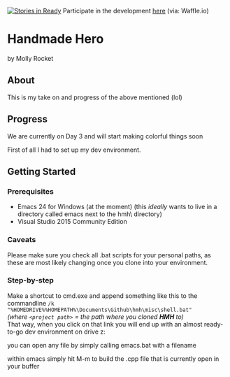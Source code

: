 [![Stories in Ready](https://badge.waffle.io/smeierzubiesen/hmh.png?label=ready&title=Ready)](https://waffle.io/smeierzubiesen/hmh)
Participate in the development [here](https://waffle.io/smeierzubiesen/hmh) (via: Waffle.io)
# Handmade Hero
by Molly Rocket

## About
This is my take on and progress of the above mentioned (lol)

## Progress
We are currently on Day 3 and will start making colorful things soon

First of all I had to set up my dev environment.

## Getting Started

### Prerequisites

 * Emacs 24 for Windows (at the moment)
 (this *ideally* wants to live in a directory called emacs next to the hmh\ directory)
 * Visual Studio 2015 Community Edition

### Caveats

Please make sure you check all .bat scripts for your personal paths, as these are most likely changing once you clone into your environment.

### Step-by-step

Make a shortcut to cmd.exe and append something like this to the commandline `/k "%HOMEDRIVE%%HOMEPATH%\Documents\Github\hmh\misc\shell.bat"`  
*(where `<project path>` = the path where you cloned __HMH__ to)*  
That way, when you click on that link you will end up with an almost ready-to-go dev environment on drive z:

you can open any file by simply calling emacs.bat with a filename

within emacs simply hit M-m to build the .cpp file that is currently open in your buffer

